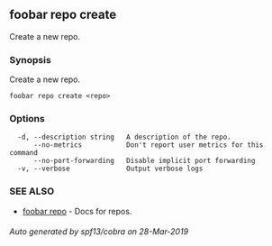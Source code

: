 ## foobar repo create

Create a new repo.

### Synopsis


Create a new repo.

```
foobar repo create <repo>
```

### Options

```
  -d, --description string   A description of the repo.
      --no-metrics           Don't report user metrics for this command
      --no-port-forwarding   Disable implicit port forwarding
  -v, --verbose              Output verbose logs
```

### SEE ALSO
* [foobar repo](foobar_repo.md)	 - Docs for repos.

###### Auto generated by spf13/cobra on 28-Mar-2019
